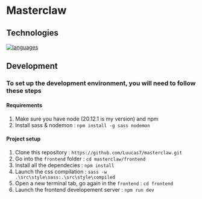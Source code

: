 # Masterclaw

## Technologies

[![languages](https://skillicons.dev/icons?i=vite,sass,ts,react,mui,nodejs,mongo,js,html,rust,npm)](https://skillicons.dev)

## Development

### To set up the development environment, you will need to follow these steps

#### Requirements

1. Make sure you have node (20.12.1 is my version) and npm
2. Install sass & nodemon : `npm install -g sass nodemon`

#### Project setup

1. Clone this repository : `https://github.com/Luucas7/masterclaw.git`
2. Go into the `frontend` folder : `cd masterclaw/frontend`
3. Install all the dependecies : `npm install`
4. Launch the css compilation : `sass -w .\src\style\sass:.\src\style\compiled`
5. Open a new terminal tab, go again in the `frontend` : `cd frontend`
6. Launch the frontend developement server : `npm run dev`
